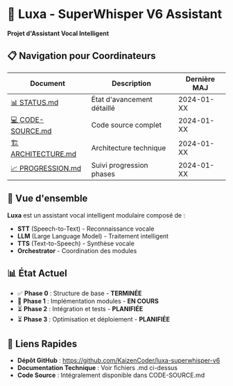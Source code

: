 # 🚀 Luxa - SuperWhisper V6 Assistant

**Projet d'Assistant Vocal Intelligent**

## 📋 Navigation pour Coordinateurs

| Document | Description | Dernière MAJ |
|----------|-------------|--------------|
| [📊 STATUS.md](STATUS.md) | État d'avancement détaillé | 2024-01-XX |
| [💻 CODE-SOURCE.md](CODE-SOURCE.md) | Code source complet | 2024-01-XX |
| [🏗️ ARCHITECTURE.md](ARCHITECTURE.md) | Architecture technique | 2024-01-XX |
| [📈 PROGRESSION.md](PROGRESSION.md) | Suivi progression phases | 2024-01-XX |

## 🎯 Vue d'ensemble

**Luxa** est un assistant vocal intelligent modulaire composé de :
- **STT** (Speech-to-Text) - Reconnaissance vocale
- **LLM** (Large Language Model) - Traitement intelligent
- **TTS** (Text-to-Speech) - Synthèse vocale  
- **Orchestrator** - Coordination des modules

## 📊 État Actuel

- ✅ **Phase 0** : Structure de base - **TERMINÉE**
- 🔄 **Phase 1** : Implémentation modules - **EN COURS**
- ⏳ **Phase 2** : Intégration et tests - **PLANIFIÉE**
- ⏳ **Phase 3** : Optimisation et déploiement - **PLANIFIÉE**

## 🔗 Liens Rapides

- **Dépôt GitHub** : https://github.com/KaizenCoder/luxa-superwhisper-v6
- **Documentation Technique** : Voir fichiers .md ci-dessus
- **Code Source** : Intégralement disponible dans CODE-SOURCE.md 